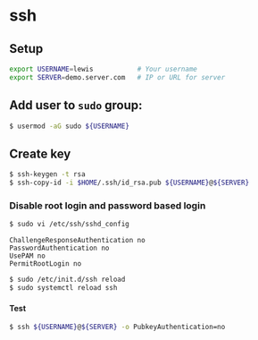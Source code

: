 # ssh

## Setup

```bash
export USERNAME=lewis           # Your username
export SERVER=demo.server.com   # IP or URL for server
```

## Add user to `sudo` group:

```bash
$ usermod -aG sudo ${USERNAME}
```

## Create key

```bash
$ ssh-keygen -t rsa
$ ssh-copy-id -i $HOME/.ssh/id_rsa.pub ${USERNAME}@${SERVER}
```

### Disable root login and password based login

```bash
$ sudo vi /etc/ssh/sshd_config
```

```vim
ChallengeResponseAuthentication no
PasswordAuthentication no
UsePAM no
PermitRootLogin no
```

```bash
$ sudo /etc/init.d/ssh reload
$ sudo systemctl reload ssh
```

#### Test

```bash
$ ssh ${USERNAME}@${SERVER} -o PubkeyAuthentication=no
```
